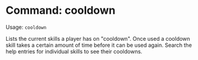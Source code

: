 # Command: cooldown
Usage: `cooldown`

Lists the current skills a player has on "cooldown". Once used a cooldown skill
takes a certain amount of time before it can be used again. Search the help
entries for individual skills to see their cooldowns.
